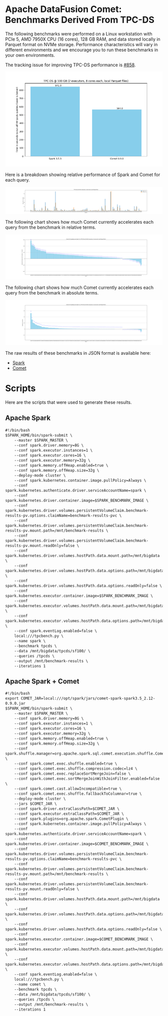 <!--
Licensed to the Apache Software Foundation (ASF) under one
or more contributor license agreements.  See the NOTICE file
distributed with this work for additional information
regarding copyright ownership.  The ASF licenses this file
to you under the Apache License, Version 2.0 (the
"License"); you may not use this file except in compliance
with the License.  You may obtain a copy of the License at

  http://www.apache.org/licenses/LICENSE-2.0

Unless required by applicable law or agreed to in writing,
software distributed under the License is distributed on an
"AS IS" BASIS, WITHOUT WARRANTIES OR CONDITIONS OF ANY
KIND, either express or implied.  See the License for the
specific language governing permissions and limitations
under the License.
-->

# Apache DataFusion Comet: Benchmarks Derived From TPC-DS

The following benchmarks were performed on a Linux workstation with PCIe 5, AMD 7950X CPU (16 cores), 128 GB RAM, and
data stored locally in Parquet format on NVMe storage. Performance characteristics will vary in different environments
and we encourage you to run these benchmarks in your own environments.

The tracking issue for improving TPC-DS performance is [#858](https://github.com/apache/datafusion-comet/issues/858).

![](../../_static/images/benchmark-results/0.9.0/tpcds_allqueries.png)

Here is a breakdown showing relative performance of Spark and Comet for each query.

![](../../_static/images/benchmark-results/0.9.0/tpcds_queries_compare.png)

The following chart shows how much Comet currently accelerates each query from the benchmark in relative terms.

![](../../_static/images/benchmark-results/0.9.0/tpcds_queries_speedup_rel.png)

The following chart shows how much Comet currently accelerates each query from the benchmark in absolute terms.

![](../../_static/images/benchmark-results/0.9.0/tpcds_queries_speedup_abs.png)

The raw results of these benchmarks in JSON format is available here:

- [Spark](0.9.0/spark-tpcds.json)
- [Comet](0.9.0/comet-tpcds.json)

# Scripts

Here are the scripts that were used to generate these results.

## Apache Spark

```shell
#!/bin/bash
$SPARK_HOME/bin/spark-submit \
    --master $SPARK_MASTER \
    --conf spark.driver.memory=8G \
    --conf spark.executor.instances=1 \
    --conf spark.executor.cores=16 \
    --conf spark.executor.memory=32g \
    --conf spark.memory.offHeap.enabled=true \
    --conf spark.memory.offHeap.size=32g \
    --deploy-mode cluster \
    --conf spark.kubernetes.container.image.pullPolicy=Always \
    --conf spark.kubernetes.authenticate.driver.serviceAccountName=spark \
    --conf spark.kubernetes.driver.container.image=$SPARK_BENCHMARK_IMAGE \
    --conf spark.kubernetes.driver.volumes.persistentVolumeClaim.benchmark-results-pv.options.claimName=benchmark-results-pvc \
    --conf spark.kubernetes.driver.volumes.persistentVolumeClaim.benchmark-results-pv.mount.path=/mnt/benchmark-results \
    --conf spark.kubernetes.driver.volumes.persistentVolumeClaim.benchmark-results-pv.mount.readOnly=false \
    --conf spark.kubernetes.driver.volumes.hostPath.data.mount.path=/mnt/bigdata \
    --conf spark.kubernetes.driver.volumes.hostPath.data.options.path=/mnt/bigdata \
    --conf spark.kubernetes.driver.volumes.hostPath.data.options.readOnly=false \
    --conf spark.kubernetes.executor.container.image=$SPARK_BENCHMARK_IMAGE \
    --conf spark.kubernetes.executor.volumes.hostPath.data.mount.path=/mnt/bigdata \
    --conf spark.kubernetes.executor.volumes.hostPath.data.options.path=/mnt/bigdata \
    --conf spark.eventLog.enabled=false \
    local:///tpcbench.py \
    --name spark \
    --benchmark tpcds \
    --data /mnt/bigdata/tpcds/sf100/ \
    --queries /tpcds \
    --output /mnt/benchmark-results \
    --iterations 1
```

## Apache Spark + Comet

```shell
#!/bin/bash
export COMET_JAR=local:///opt/spark/jars/comet-spark-spark3.5_2.12-0.9.0.jar
$SPARK_HOME/bin/spark-submit \
    --master $SPARK_MASTER \
    --conf spark.driver.memory=8G \
    --conf spark.executor.instances=1 \
    --conf spark.executor.cores=16 \
    --conf spark.executor.memory=32g \
    --conf spark.memory.offHeap.enabled=true \
    --conf spark.memory.offHeap.size=32g \
    --conf spark.shuffle.manager=org.apache.spark.sql.comet.execution.shuffle.CometShuffleManager \
    --conf spark.comet.exec.shuffle.enabled=true \
    --conf spark.comet.exec.shuffle.compression.codec=lz4 \
    --conf spark.comet.exec.replaceSortMergeJoin=false \
    --conf spark.comet.exec.sortMergeJoinWithJoinFilter.enabled=false \
    --conf spark.comet.cast.allowIncompatible=true \
    --conf spark.comet.exec.shuffle.fallbackToColumnar=true \
    --deploy-mode cluster \
    --jars $COMET_JAR \
    --conf spark.driver.extraClassPath=$COMET_JAR \
    --conf spark.executor.extraClassPath=$COMET_JAR \
    --conf spark.plugins=org.apache.spark.CometPlugin \
    --conf spark.kubernetes.container.image.pullPolicy=Always \
    --conf spark.kubernetes.authenticate.driver.serviceAccountName=spark \
    --conf spark.kubernetes.driver.container.image=$COMET_BENCHMARK_IMAGE \
    --conf spark.kubernetes.driver.volumes.persistentVolumeClaim.benchmark-results-pv.options.claimName=benchmark-results-pvc \
    --conf spark.kubernetes.driver.volumes.persistentVolumeClaim.benchmark-results-pv.mount.path=/mnt/benchmark-results \
    --conf spark.kubernetes.driver.volumes.persistentVolumeClaim.benchmark-results-pv.mount.readOnly=false \
    --conf spark.kubernetes.driver.volumes.hostPath.data.mount.path=/mnt/bigdata \
    --conf spark.kubernetes.driver.volumes.hostPath.data.options.path=/mnt/bigdata \
    --conf spark.kubernetes.driver.volumes.hostPath.data.options.readOnly=false \
    --conf spark.kubernetes.executor.container.image=$COMET_BENCHMARK_IMAGE \
    --conf spark.kubernetes.executor.volumes.hostPath.data.mount.path=/mnt/bigdata \
    --conf spark.kubernetes.executor.volumes.hostPath.data.options.path=/mnt/bigdata \
    --conf spark.eventLog.enabled=false \
    local:///tpcbench.py \
    --name comet \
    --benchmark tpcds \
    --data /mnt/bigdata/tpcds/sf100/ \
    --queries /tpcds \
    --output /mnt/benchmark-results \
    --iterations 1
```